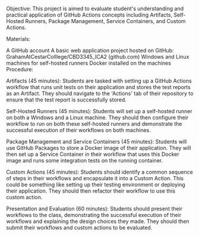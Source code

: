 Objective: This project is aimed to evaluate student's understanding and practical application of GitHub Actions concepts including Artifacts, Self-Hosted Runners, Package Management, Service Containers, and Custom Actions.

Materials:

A GitHub account
A basic web application project hosted on GitHub: GrahamAtCestarColllege/CBD3345_ICA2 (github.com)
Windows and Linux machines for self-hosted runners
Docker installed on the machines
Procedure:

Artifacts (45 minutes): Students are tasked with setting up a GitHub Actions workflow that runs unit tests on their application and stores the test reports as an Artifact. They should navigate to the 'Actions' tab of their repository to ensure that the test report is successfully stored.

Self-Hosted Runners (45 minutes): Students will set up a self-hosted runner on both a Windows and a Linux machine. They should then configure their workflow to run on both these self-hosted runners and demonstrate the successful execution of their workflows on both machines.

Package Management and Service Containers (45 minutes): Students will use GitHub Packages to store a Docker image of their application. They will then set up a Service Container in their workflow that uses this Docker image and runs some integration tests on the running container.

Custom Actions (45 minutes): Students should identify a common sequence of steps in their workflows and encapsulate it into a Custom Action. This could be something like setting up their testing environment or deploying their application. They should then refactor their workflow to use this custom action.

Presentation and Evaluation (60 minutes): Students should present their workflows to the class, demonstrating the successful execution of their workflows and explaining the design choices they made. They should then submit their workflows and custom actions to be evaluated.

